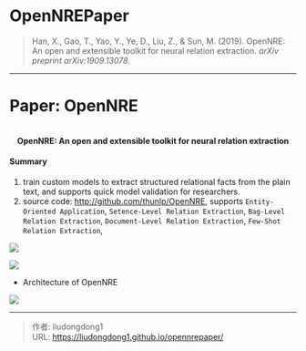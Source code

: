 # OpenNREPaper


> Han, X., Gao, T., Yao, Y., Ye, D., Liu, Z., & Sun, M. (2019). OpenNRE: An open and extensible toolkit for neural relation extraction. *arXiv preprint arXiv:1909.13078*.

------

# Paper: OpenNRE

<div align=center>
<br/>
<b>OpenNRE: An open and extensible toolkit for neural relation extraction
</b>
</div>

#### Summary

1. train custom models to extract structured relational facts from the plain text, and supports quick model validation for researchers.
2. source code:  http://github.com/thunlp/OpenNRE, supports `Entity-Oriented Application`, `Setence-Level Relation Extraction`, `Bag-Level Relation Extraction`, `Document-Level Relation Extraction`, `Few-Shot Relation Extraction`,

![](https://lddpicture.oss-cn-beijing.aliyuncs.com/picture/image-20210224160304158.png)

![](https://lddpicture.oss-cn-beijing.aliyuncs.com/picture/image-20210224160427226.png)

- Architecture of OpenNRE

![](https://lddpicture.oss-cn-beijing.aliyuncs.com/picture/image-20210224160910665.png)

---

> 作者: liudongdong1  
> URL: https://liudongdong1.github.io/opennrepaper/  


